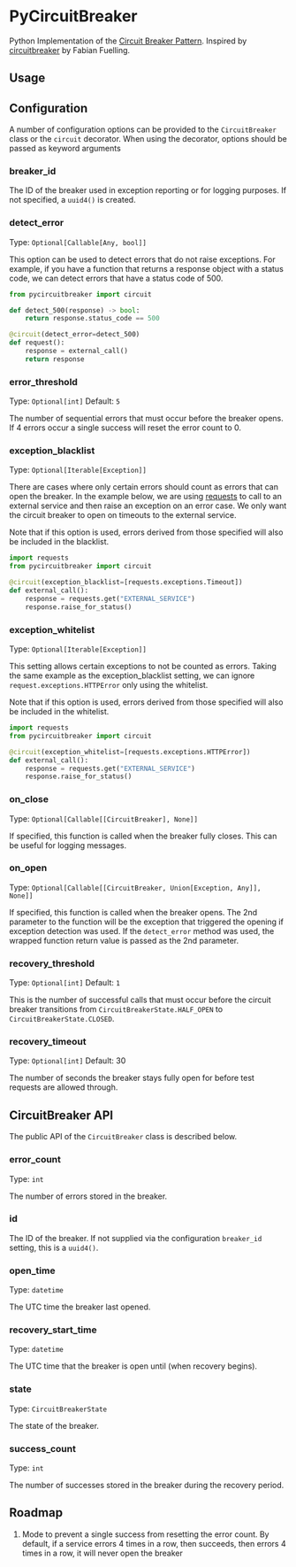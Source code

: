 # PyCircuitBreaker

Python Implementation of the [Circuit Breaker Pattern](https://martinfowler.com/bliki/CircuitBreaker.html). Inspired by [circuitbreaker](https://github.com/fabfuel/circuitbreaker) by Fabian Fuelling.

## Usage

## Configuration

A number of configuration options can be provided to the `CircuitBreaker` class or the `circuit` decorator. When using the decorator, options should be passed as keyword arguments

### breaker_id

The ID of the breaker used in exception reporting or for logging purposes. If not specified, a `uuid4()` is created.

### detect_error

Type: `Optional[Callable[Any, bool]]`

This option can be used to detect errors that do not raise exceptions. For example, if you have a function that returns a response object with a status code, we can detect errors that have a status code of 500.

```python
from pycircuitbreaker import circuit

def detect_500(response) -> bool:
    return response.status_code == 500

@circuit(detect_error=detect_500)
def request():
    response = external_call()
    return response
```

### error_threshold

Type: `Optional[int]`
Default: `5`

The number of sequential errors that must occur before the breaker opens. If 4 errors occur a single success will reset the error count to 0.

### exception_blacklist

Type: `Optional[Iterable[Exception]]`

There are cases where only certain errors should count as errors that can open the breaker. In the example below, we are using [requests](https://requests.readthedocs.io/en/master/) to call to an external service and then raise an exception on an error case. We only want the circuit breaker to open on timeouts to
the external service. 

Note that if this option is used, errors derived from those specified will also be included in the blacklist.

```python
import requests
from pycircuitbreaker import circuit

@circuit(exception_blacklist=[requests.exceptions.Timeout])
def external_call():
    response = requests.get("EXTERNAL_SERVICE")
    response.raise_for_status()
```

### exception_whitelist

Type: `Optional[Iterable[Exception]]`

This setting allows certain exceptions to not be counted as errors. Taking the same example as the exception_blacklist setting, we can ignore `request.exceptions.HTTPError` only using the whitelist.

Note that if this option is used, errors derived from those specified will also be included in the whitelist.

```python
import requests
from pycircuitbreaker import circuit

@circuit(exception_whitelist=[requests.exceptions.HTTPError])
def external_call():
    response = requests.get("EXTERNAL_SERVICE")
    response.raise_for_status()
```

### on_close

Type: `Optional[Callable[[CircuitBreaker], None]]`

If specified, this function is called when the breaker fully closes. This can be useful for logging messages.

### on_open

Type: `Optional[Callable[[CircuitBreaker, Union[Exception, Any]], None]]`

If specified, this function is called when the breaker opens. The 2nd parameter to the function will be the exception that triggered the opening if exception detection was used. If the `detect_error` method was used, the wrapped function return value is passed as the 2nd parameter.

### recovery_threshold

Type: `Optional[int]`
Default: `1`

This is the number of successful calls that must occur before the circuit breaker transitions from `CircuitBreakerState.HALF_OPEN` to `CircuitBreakerState.CLOSED`.

### recovery_timeout

Type: `Optional[int]`
Default: 30

The number of seconds the breaker stays fully open for before test requests are allowed through.

## CircuitBreaker API

The public API of the `CircuitBreaker` class is described below.

### error_count

Type: `int`

The number of errors stored in the breaker.

### id

The ID of the breaker. If not supplied via the configuration `breaker_id` setting, this is a `uuid4()`.

### open_time

Type: `datetime`

The UTC time the breaker last opened.

### recovery_start_time

Type: `datetime`

The UTC time that the breaker is open until (when recovery begins).

### state

Type: `CircuitBreakerState`

The state of the breaker.

### success_count

Type: `int`

The number of successes stored in the breaker during the recovery period.

## Roadmap

1. Mode to prevent a single success from resetting the error count. By default, if a service errors 4 times in a row, then succeeds, then errors 4 times in a row, it will never open the breaker
